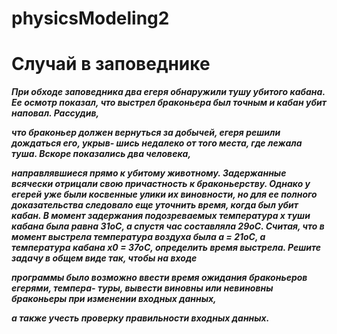 # physicsModeling2
<h1>Случай в заповеднике</h1>

***При обходе заповедника два егеря обнаружили тушу убитого кабана. Ее осмотр
показал, что выстрел браконьера был точным и кабан убит наповал. Рассудив,***

***что браконьер должен вернуться за добычей, егеря решили дождаться его, укрыв-
шись недалеко от того места, где лежала туша. Вскоре показались два человека,***

***направлявшиеся прямо к убитому животному. Задержанные всячески отрицали
свою причастность к браконьерству. Однако у егерей уже были косвенные улики
их виновности, но для ее полного доказательства следовало еще уточнить время,
когда был убит кабан. В момент задержания подозреваемых температура х туши
кабана была равна 31oC, а спустя час составляла 29oC. Считая, что в момент
выстрела температура воздуха была a = 21oC, а температура кабана x0 = 37oC,
определить время выстрела. Решите задачу в общем виде так, чтобы на входе***

***программы было возможно ввести время ожидания браконьеров егерями, темпера-
туры, вывести виновны или невиновны браконьеры при изменении входных данных,***

***а также учесть проверку правильности входных данных.***
